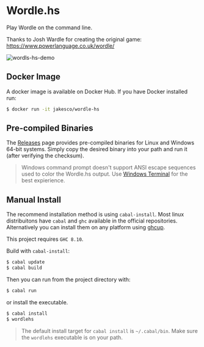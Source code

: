 # Wordle.hs
Play Wordle on the command line.

Thanks to Josh Wardle for creating the original game: https://www.powerlanguage.co.uk/wordle/

![wordls-hs-demo](https://user-images.githubusercontent.com/43647018/153726753-999e3c5a-b22e-4f38-881e-ba7a1461d2c0.gif)

## Docker Image

A docker image is available on Docker Hub. If you have Docker installed run:
```bash
$ docker run -it jakesco/wordle-hs
```

## Pre-compiled Binaries

The [Releases](https://github.com/jakesco/wordle-hs/releases) page provides pre-compiled binaries for Linux and Windows 64-bit systems. Simply copy the desired binary into your path and run it (after verifying the checksum).

> Windows command prompt doesn't support ANSI escape sequences used to color the Wordle.hs output. Use
> [Windows Terminal](https://github.com/microsoft/terminal) for the best expierience.

## Manual Install

The recommend installation method is using `cabal-install`. Most linux distribuitons have `cabal` and `ghc` available in the official repositories. Alternatively you can install them on any platform using [ghcup](https://www.haskell.org/ghcup/).

This project requires `GHC 8.10`.

Build with `cabal-install`:
```bash
$ cabal update
$ cabal build
```

Then you can run from the project directory with:
```bash
$ cabal run
```

or install the executable.
```bash
$ cabal install
$ wordlehs
```

> The default install target for `cabal install` is `~/.cabal/bin`. Make sure the `wordlehs` executable is on your path.
